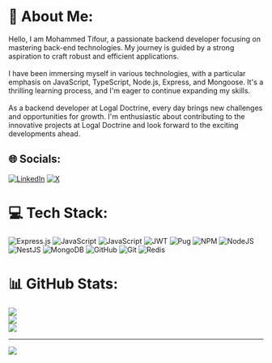# 💫 About Me:
Hello, I am Mohammed Tifour, a passionate backend developer focusing on mastering back-end technologies. My journey is guided by a strong aspiration to craft robust and efficient applications.<br><br>I have been immersing myself in various technologies, with a particular emphasis on JavaScript, TypeScript, Node.js, Express, and Mongoose. It's a thrilling learning process, and I'm eager to continue expanding my skills.<br><br>As a backend developer at Logal Doctrine, every day brings new challenges and opportunities for growth. I'm enthusiastic about contributing to the innovative projects at Logal Doctrine and look forward to the exciting developments ahead.


## 🌐 Socials:
[![LinkedIn](https://img.shields.io/badge/LinkedIn-%230077B5.svg?logo=linkedin&logoColor=white)](https://linkedin.com/in/in/tifour) [![X](https://img.shields.io/badge/X-black.svg?logo=X&logoColor=white)](https://x.com/@Mohamme19627022) 

# 💻 Tech Stack:
![Express.js](https://img.shields.io/badge/express.js-%23404d59.svg?style=for-the-badge&logo=express&logoColor=%2361DAFB) ![JavaScript](https://img.shields.io/badge/javascript-%23323330.svg?style=for-the-badge&logo=javascript&logoColor=%23F7DF1E) ![JavaScript](https://img.shields.io/badge/javascript-%23323330.svg?style=for-the-badge&logo=javascript&logoColor=%23F7DF1E) ![JWT](https://img.shields.io/badge/JWT-black?style=for-the-badge&logo=JSON%20web%20tokens) ![Pug](https://img.shields.io/badge/Pug-FFF?style=for-the-badge&logo=pug&logoColor=A86454) ![NPM](https://img.shields.io/badge/NPM-%23CB3837.svg?style=for-the-badge&logo=npm&logoColor=white) ![NodeJS](https://img.shields.io/badge/node.js-6DA55F?style=for-the-badge&logo=node.js&logoColor=white) ![NestJS](https://img.shields.io/badge/nestjs-%23E0234E.svg?style=for-the-badge&logo=nestjs&logoColor=white) ![MongoDB](https://img.shields.io/badge/MongoDB-%234ea94b.svg?style=for-the-badge&logo=mongodb&logoColor=white) ![GitHub](https://img.shields.io/badge/github-%23121011.svg?style=for-the-badge&logo=github&logoColor=white) ![Git](https://img.shields.io/badge/git-%23F05033.svg?style=for-the-badge&logo=git&logoColor=white) ![Redis](https://img.shields.io/badge/redis-%23DD0031.svg?style=for-the-badge&logo=redis&logoColor=white)
# 📊 GitHub Stats:
![](https://github-readme-stats.vercel.app/api?username=mohT4&theme=dark&hide_border=false&include_all_commits=true&count_private=true)<br/>
![](https://github-readme-streak-stats.herokuapp.com/?user=mohT4&theme=dark&hide_border=false)<br/>
![](https://github-readme-stats.vercel.app/api/top-langs/?username=mohT4&theme=dark&hide_border=false&include_all_commits=true&count_private=true&layout=compact)

---
[![](https://visitcount.itsvg.in/api?id=mohT4&icon=0&color=0)](https://visitcount.itsvg.in)

<!-- Proudly created with GPRM ( https://gprm.itsvg.in ) -->
